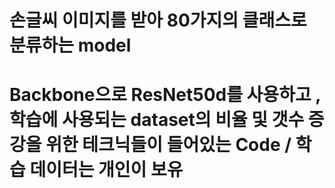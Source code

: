 # 손글씨 이미지를 받아 80가지의 클래스로 분류하는 model

# Backbone으로 ResNet50d를 사용하고 , 학습에 사용되는 dataset의 비율 및 갯수 증강을 위한 테크닉들이 들어있는 Code / 학습 데이터는 개인이 보유
